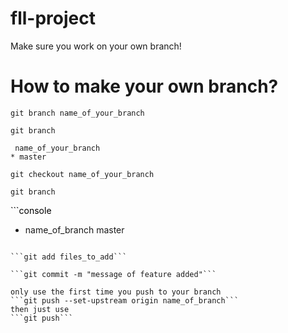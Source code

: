 # fll-project

Make sure you work on your own branch!

# How to make your own branch?

```git branch name_of_your_branch```

```git branch```

```console
 name_of_your_branch
* master
```


```git checkout name_of_your_branch```

```git branch```

<span style="color:black">```console
* name_of_branch
 master
```</span>

```git add files_to_add```

```git commit -m "message of feature added"```

only use the first time you push to your branch
```git push --set-upstream origin name_of_branch```
then just use
```git push```